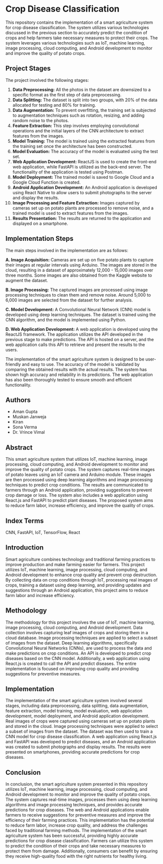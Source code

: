 # Crop Disease Classification

This repository contains the implementation of a smart agriculture system for crop disease classification. The system utilizes various technologies discussed in the previous section to accurately predict the condition of crops and help farmers take necessary measures to protect their crops. The system leverages various technologies such as IoT, machine learning, image processing, cloud computing, and Android development to monitor and improve the quality of potato crops.


## Project Stages

The project involved the following stages:

1. **Data Preprocessing:** All the photos in the dataset are downsized to a specific format as the first step of data preprocessing.
2. **Data Splitting:** The dataset is split into two groups, with 20% of the data allocated for testing and 80% for training.
3. **Data Augmentation:** To prevent overfitting, the training set is subjected to augmentation techniques such as rotation, resizing, and adding random noise to the photos.
4. **Feature Extraction:** This step involves employing convolutional operations and the initial layers of the CNN architecture to extract features from the images.
5. **Model Training:** The model is trained using the extracted features from the training set once the architecture has been constructed.
6. **Model Evaluation:** The accuracy of the model is evaluated using the test set.
7. **Web Application Development:** ReactJS is used to create the front-end web application, while FastAPI is utilized as the back-end server. The functionality of the application is tested using Postman.
8. **Model Deployment:** The trained model is saved to Google Cloud and a Google Cloud Function is created.
9. **Android Application Development:** An Android application is developed using React Native to allow users to submit photographs to the server and display the results.
10. **Image Processing and Feature Extraction:** Images captured by cameras set up on potato plants are processed to remove noise, and a trained model is used to extract features from the images.
11. **Results Presentation:** The results are returned to the application and displayed on a smartphone.

## Implementation Steps

The main steps involved in the implementation are as follows:

**A. Image Acquisition:** Cameras are set up on five potato plants to capture their images at regular intervals using Arduino. The images are stored in the cloud, resulting in a dataset of approximately 12,000 - 15,000 images over three months. Some images are also obtained from the Kaggle website to augment the dataset.

**B. Image Processing:** The captured images are processed using image processing techniques to clean them and remove noise. Around 5,000 to 6,000 images are selected from the dataset for further analysis.

**C. Model Development:** A Convolutional Neural Network (CNN) model is developed using deep learning techniques. The dataset is trained using the CNN algorithm, and the model is implemented using Python.

**D. Web Application Development:** A web application is developed using the ReactJS framework. The application utilizes the API developed in the previous stage to make predictions. The API is hosted on a server, and the web application calls this API to retrieve and present the results to the users.

The implementation of the smart agriculture system is designed to be user-friendly and easy to use. The accuracy of the model is validated by comparing the obtained results with the actual results. The system has shown high accuracy and reliability in its predictions. The web application has also been thoroughly tested to ensure smooth and efficient functionality.

## Authors

- Aman Gupta
- Muskan Janweja
- Kiran
- Sona Verma
- Dr. Vrince Vimal

## Abstract

This smart agriculture system that utilizes IoT, machine learning, image processing, cloud computing, and Android development to monitor and improve the quality of potato crops. The system captures real-time images of potato leaves using an IoT camera and Arduino module. These images are then processed using deep learning algorithms and image processing techniques to predict crop conditions. The results are communicated to farmers through an Android application, providing suggestions to prevent crop damage or loss. The system also includes a web application using React.js and FastAPI to predict plant diseases. The proposed system aims to reduce farm labor, increase efficiency, and improve the quality of crops.

## Index Terms

CNN, FastAPI, IoT, TensorFlow, React

## Introduction

Smart agriculture combines technology and traditional farming practices to improve production and make farming easier for farmers. This project utilizes IoT, machine learning, image processing, cloud computing, and Android development to enhance crop quality and prevent crop destruction. By collecting data on crop conditions through IoT, processing real images of crops, training a dataset using deep learning, and providing updates and suggestions through an Android application, this project aims to reduce farm labor and increase efficiency.

## Methodology

The methodology for this project involves the use of IoT, machine learning, image processing, cloud computing, and Android development. Data collection involves capturing leaf images of crops and storing them in a cloud database. Image processing techniques are applied to select a subset of images from the dataset. Deep learning algorithms, specifically Convolutional Neural Networks (CNNs), are used to process the data and make predictions on crop conditions. An API is developed to predict crop diseases based on the CNN model. Additionally, a web application using React.js is created to call the API and predict diseases. The entire implementation is focused on improving crop quality and providing suggestions for preventive measures.

## Implementation

The implementation of the smart agriculture system involved several stages, including data preprocessing, data splitting, data augmentation, feature extraction, model training, model evaluation, web application development, model deployment, and Android application development. Real images of crops were captured using cameras set up on potato plants and stored in the cloud. Image processing techniques were applied to select a subset of images from the dataset. The dataset was then used to train a CNN model for crop disease classification. A web application using React.js and FastAPI was developed to predict diseases, and an Android application was created to submit photographs and display results. The results were presented on smartphones, providing accurate predictions for crop diseases.

## Conclusion

In conclusion, the smart agriculture system presented in this repository utilizes IoT, machine learning, image processing, cloud computing, and Android development to monitor and improve the quality of potato crops. The system captures real-time images, processes them using deep learning algorithms and image processing techniques, and provides accurate predictions for crop diseases. The web and Android applications enable farmers to receive suggestions for preventive measures and improve the efficiency of their farming practices. This implementation has the potential to reduce farm labor, increase crop quality, and address the challenges faced by traditional farming methods.
The implementation of the smart agriculture system has been successful, providing highly accurate predictions for crop disease classification. Farmers can utilize this system to predict the condition of their crops and take necessary measures to protect them from damage. Additionally, consumers can benefit by ensuring they receive high-quality food with the right nutrients for healthy living.


